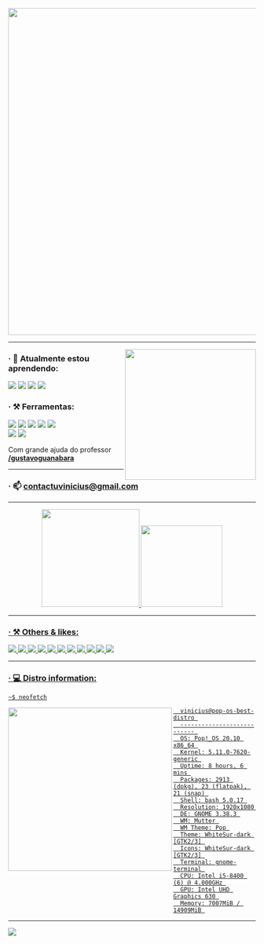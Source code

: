 <div align="center">
  <img src="https://github.com/vinisantanadev/vinisantanadev/blob/main/vinicius.png" width="666"></img>
</div>


 
---

<img src="https://github.com/vinisantanadev/vinisantanadev/blob/main/code.gif" height="266" align="right"></img>


### · 🌱 Atualmente estou aprendendo: <br>
 
  <img src="https://img.shields.io/badge/HTML-239120?style=for-the-badge&logo=html5&logoColor=white"></img>
  <img src="https://img.shields.io/badge/CSS3-1572B6?style=for-the-badge&logo=css3&logoColor=white"></img>
  <img src="https://img.shields.io/badge/JavaScript-F7DF1E?style=for-the-badge&logo=javascript&logoColor=black"></img>
  <img src="https://img.shields.io/badge/Python-14354C?style=for-the-badge&logo=python&logoColor=white"></img> <br>
  
### · ⚒️ Ferramentas: <br>
  
  <img src="https://img.shields.io/badge/Git-F05032?style=for-the-badge&logo=git&logoColor=white"></img>
  <img src="https://img.shields.io/badge/GitHub-100000?style=for-the-badge&logo=github&logoColor=white"></img>
  <img src="https://img.shields.io/badge/GitKraken-179287?style=for-the-badge&logo=GitKraken&logoColor=white"></img>
  <img src="https://img.shields.io/badge/Linux-FCC624?style=for-the-badge&logo=linux&logoColor=black"></img>
  <img src="https://img.shields.io/badge/Figma-F24E1E?style=for-the-badge&logo=figma&logoColor=white"></img> <br>
  <img src="https://img.shields.io/badge/Visual_Studio_Code-0078D4?style=for-the-badge&logo=visual%20studio%20code&logoColor=white"></img>
  <img src="https://img.shields.io/badge/Adobe%20Photoshop-31A8FF?style=for-the-badge&logo=Adobe%20Photoshop&logoColor=black"></img>
  
  
  Com grande ajuda do professor <a href="https://github.com/gustavoguanabara">**/gustavoguanabara**</a>
  
  ---
 

### · 📫 contactuvinicius@gmail.com

---

 <div align="center">
  <a href="https://github.com/ViniciusCS-Dev">
  <img height="199em" src="https://github-readme-stats.vercel.app/api?username=vinisantanadev&show_icons=true&theme=shades-of-purple&include_all_commits=true&count_private=true"/>
  <img height="166em" src="https://github-readme-stats.vercel.app/api/top-langs/?username=vinisantanadev&layout=compact&langs_count=7&theme=shades-of-purple"/>
</div>

---
  
### · ⚒️ Others & likes: <br>

  <img src="https://img.shields.io/badge/Firefox_Browser-FF7139?style=for-the-badge&logo=Firefox-Browser&logoColor=white"></img>
  <img src="https://img.shields.io/badge/Pop!_OS-48B9C7?style=for-the-badge&logo=Pop!_OS&logoColor=white"></img>
  <img src="https://img.shields.io/badge/Notion-000000?style=for-the-badge&logo=notion&logoColor=white"></img>
  <img src="https://img.shields.io/badge/gimp-5C5543?style=for-the-badge&logo=gimp&logoColor=white"></img>
  <img src="https://img.shields.io/badge/blender-%23F5792A.svg?style=for-the-badge&logo=blender&logoColor=white"></img>
  <img src="https://img.shields.io/badge/Itch.io-FA5C5C?style=for-the-badge&logo=itchdotio&logoColor=white"></img>
  <img src="https://img.shields.io/badge/Reddit-FF4500?style=for-the-badge&logo=reddit&logoColor=white"></img>
  <img src="https://img.shields.io/badge/DeviantArt-05CC47?style=for-the-badge&logo=deviantart&logoColor=white"></img>
  <img src="https://img.shields.io/badge/Vivaldi-EF3939?style=for-the-badge&logo=Vivaldi&logoColor=white"></img>
  <img src="https://img.shields.io/badge/LibreOffice-18A303?style=for-the-badge&logo=LibreOffice&logoColor=white"></img>
  <img src="https://img.shields.io/badge/Adobe%20XD-470137?style=for-the-badge&logo=Adobe%20XD&logoColor=#FF61F6"></img>
  
---

### · 💻 Distro information:

```
~$ neofetch
```


<img src="https://b.thumbs.redditmedia.com/lsvm58KI2GuT8zdkdV2FWfjZ4Jk3MqTMViDcrc2g3Ko.png" align="left" width="333"></img>


<div align="left">

  ```
    vinicius@pop-os-best-distro 
    --------------------------- 
    OS: Pop!_OS 20.10 x86_64 
    Kernel: 5.11.0-7620-generic 
    Uptime: 8 hours, 6 mins 
    Packages: 2913 (dpkg), 23 (flatpak), 21 (snap) 
    Shell: bash 5.0.17 
    Resolution: 1920x1080 
    DE: GNOME 3.38.3 
    WM: Mutter 
    WM Theme: Pop 
    Theme: WhiteSur-dark [GTK2/3] 
    Icons: WhiteSur-dark [GTK2/3] 
    Terminal: gnome-terminal 
    CPU: Intel i5-8400 (6) @ 4.000GHz 
    GPU: Intel UHD Graphics 630 
    Memory: 7007MiB / 14909MiB 

  ```
</div>
  
---

<img src="https://github.com/vinisantanadev/vinisantanadev/blob/main/sp.svg"></img>

<!--
**ViniciusCS-Dev/ViniciusCS-Dev** is a ✨ _special_ ✨ repository because its `README.md` (this file) appears on your GitHub profile.

Here are some ideas to get you started:

- 🔭 I’m currently working on ...
- 🌱 I’m currently learning ...
- 👯 I’m looking to collaborate on ...
- 🤔 I’m looking for help with ...
- 💬 Ask me about ...
- 📫 How to reach me: ...
- 😄 Pronouns: ...
- ⚡ Fun fact: ...
-->
